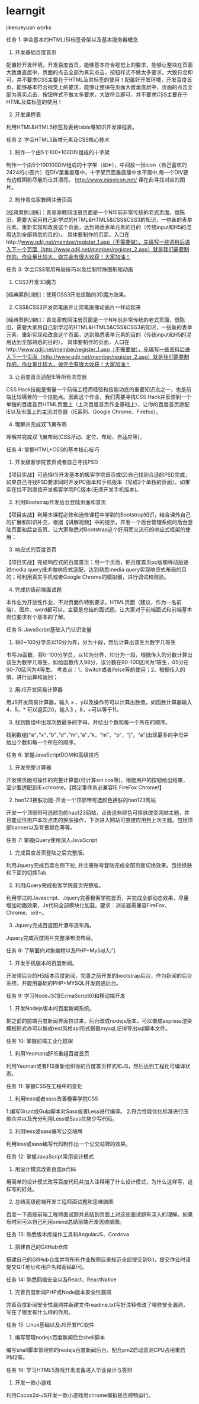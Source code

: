 # learngit
jikexueyuan  works


任务 1: 学会基本的HTML(5)标签骨架以及基本服务器概念

1. 开发基础百度首页

配置好开发环境，开发百度首页，能够基本符合视觉上的要求，能够让整块在页面大致垂直居中，页面的点击全部为真实点击，按钮样式不做太多要求，大致符合即可，并不要求CSS主要在于HTML及其标签的使用！配置好开发环境，开发百度首页，能够基本符合视觉上的要求，能够让整块在页面大致垂直居中，页面的点击全部为真实点击，按钮样式不做太多要求，大致符合即可，并不要求CSS主要在于HTML及其标签的使用！

2. 开发课程表

利用HTML&HTML5标签及表格table等知识开发课程表。

任务 2: 学会HTML5新增元素及CSS核心技术

1. 制作一个由5个100*100DIV组成的十字架

制作一个由5个100100DIV组成的十字架（如:heavy_plus_sign:），中间放一张icon（自己喜欢的2424的小图片）在DIV里垂直居中，十字架页面垂直居中水平居中,每一个DIV要有边框阴影尽量的让其漂亮。 http://www.easyicon.net/ 课在此寻找对应的图片。

2. 制作青岛家教网注册页面

[经典案例训练]：青岛家教网注册页面是一个N年前非常传统的老式页面，很陈旧，需要大家用自己新学过的HTML&HTML5&CSS&CSS3的知识，一些新的表单元素，重新实现和改良这个页面，达到熟悉表单元素的目的（传统input和H5的混用达到全部熟悉的目的）。 具体要制作的页面，入口在http://www.qdjj.net/member/register_1.asp（不需要做），先填写一些资料后进入下一个页面（http://www.qdjj.net/member/register_2.asp）就是我们需要制作的。作业量比较大，做完会有很大收获！大家加油！

任务 3: 学会CSS常用布局技巧以及绘制特殊图形和动画

1. CSS3开发3D魔方

[经典案例训练]：使用CSS3开发炫酷的3D魔方效果。

2. CSS&CSS3开发简笔画并让简笔画像动画片一样动起来

[经典案例训练]：青岛家教网注册页面是一个N年前非常传统的老式页面，很陈旧，需要大家用自己新学过的HTML&HTML5&CSS&CSS3的知识，一些新的表单元素，重新实现和改良这个页面，达到熟悉表单元素的目的（传统input和H5的混用达到全部熟悉的目的）。 具体要制作的页面，入口在http://www.qdjj.net/member/register_1.asp（不需要做），先填写一些资料后进入下一个页面（http://www.qdjj.net/member/register_2.asp）就是我们需要制作的。作业量比较大，做完会有很大收获！大家加油！

3. 让百度首页适配IE等所有浏览器

CSS Hack技能是衡量一个前端工程师经验和技能功底的重要知识点之一，也是前端比较痛苦的一个技能点。因此这个作业，我们需要寻找CSS Hack并反馈到一个单独的百度首页HTML页面上（上次百度首页作业基础上），让你的百度首页适配IE以及市面上的主流浏览器（IE系列、Google Chrome、Firefox）。

4. 理解并完成双飞翼布局

理解并完成双飞翼布局(CSS浮动、定位、布局、自适应等)。

任务 4: 掌握HTML+CSS的基本核心技巧

1. 开发极客学院首页或者自己寻找PSD

【项目实战】可选择(1)开发基本的极客学院首页或(2)自己找到合适的PSD完成，如果自己寻找PSD要求同时开发PC版本和手机版本（写成2个单独的页面）。如果实在找不到直接开发极客学院PC版本(无须开发手机版本)。

2. 利用Bootstrap开发后台登陆页面和首页

【项目实战】利用本课程必修和选修课程中学到的Bootstrap知识，结合课外自己的扩展和知识补充，根据【讲解视频】中的提示，开发一个后台管理系统的后台登陆页面和后台首页，让大家熟悉对Bootstrap这个好用而又流行的响应式框架的使用；

3. 响应式的百度首页

【项目实战】完成响应式的百度首页：用一个页面，把百度首页pc版和移动版通过media query技术做响应式适配，达到熟悉media query实现响应式布局的目的；可利用真实手机或者Google Chrome的模拟器，进行调试和测验。

4. 完成初级前端面试题

本作业为开放性作业，不对页面作特别要求，HTML页面（建议，作为一名前端）、图片、word都可以。主要是总结的面试题。让大家对于前端面试和前端基本岗位要求有个基本的了解。

任务 5: JavaScript基础入门认识变量

1. 将0~100分学员以10分为界，分为十段，然后计算出该生为数字几等生

书写Js函数，将0-100分学员，以10为分界，10分为一段，根据传入的分数计算出该生为数字几等生，如给函数传入98分，该分数在90-100区间为1等生，65分在60-70区间为4等生。 考查点：1、Switch或者ifelse等的使用；2、根据传入的值，进行运算和返回；

2. 用JS开发简易计算器

用JS开发简易计算器，输入 x 、y以及操作符可以计算出数值，如函数计算器输入 4，5，* 可以返回20，输入3 ，8，+可以等于11。

3. 找到数组中出现次数最多的字母，并给出个数和每一个所在的顺序。

找到数组[“a“，”x“，”b“，”d“，”m“，”a“，”k，“m”，“p”，“j”，“a”]出现最多的字母并给出个数和每一个所在的顺序。

任务 6: 掌握JavaScriptDOM和高级技巧

1. 开发完整计算器

开发带页面可操作的完整计算器(可计算sin cos等)，根据用户的按钮给出结果，至少要适配到IE+chrome。【绑定事件务必兼容IE FireFox Chrome!】

2. hao123换肤功能-开发一个顶部带可选颜色换肤的hao123网站

开发一个顶部带可选颜色的hao123网站，点击这些颜色可换肤改变网站主题，并且能记住用户本次点击的换肤操作，下次进入网站可直接应用到上次主题。包括顶部banner以及背景颜色等等。

任务 7: 掌握jQuery使用深入JavaScript

1. 完成百度首页登陆之后完整版。

利用Jquery完成百度右侧下拉, 并注册账号登陆完成全部页面切换效果。包括换肤和下面的切换Tab.

2. 利用jQuery完成极客学院首页完整版。

利用学过的Javascript、Jquery完善极客学院首页，并完成全部动态效果，尽量增加动画效果，Js代码全部模块化加载。要求：浏览器需兼容FireFox、Chrome、ie8+。

3. Jquery完成百度图片瀑布流布局。

Jquery完成百度图片完整瀑布流布局。

任务 8: 了解面向对象编程以及PHP+MySql入门

1. 开发手机版本的百度新闻。

开发带后台的H5版本百度新闻，完善之前开发的bootstrap后台，作为新闻的后台系统，并能用基础的PHP+MYSQL开发跑通后台。

任务 9: 学习NodeJS(含EcmaScript6)和移动端开发

1. 开发Nodejs版本的百度新闻系统。

把之前的前端百度新闻界面拉过来，后台改成nodejs版本，可以做成express渲染模板形式亦可以做成rest风格api形式搭载mysql,记得导出sql脚本文件。

任务 10: 掌握前端工业化框架

1. 利用Yeoman或FIS重组百度首页

利用Yeoman或者FIS重新组织你的百度首页样式和JS，然后达到工程化可编译状态。

任务 11: 掌握CSS在工程中的变化

1. 利用less或者sass改善极客学院CSS

1.编写Grunt或Gulp脚本对Sass或者Less进行编译。 2.符合性能优化标准进行压缩合并以及充分利用Less或Sass优势少写代码。

2. 利用less或sass编写公交站牌

利用less或sass编写代码制作出一个公交站牌的效果。

任务 12: 掌握JavaScript常用设计模式

1. 用设计模式改善百度js代码

用简单的设计模式改写百度代码并加入注释用了什么设计模式，为什么这样写，这样写的好处。

2. 总结高级前端开发工程师面试题和思维脑图

百度一下高级前端工程师面试题并总结到页面上对这些面试题有深入的理解。如果有时间可以自己利用xmind总结前端开发思维脑图。

任务 13: 熟悉版本库操作工具和AngularJS、Cordova

1. 搭建自己的GitHub仓库

搭建自己的GitHub仓库并将所有作业按照目录规范全部提交到Git，提交作业时请提交GIT地址和用户名和密码即可。

任务 14: 熟悉网络安全以及React、ReactNative

1. 完善百度新闻PHP或Node版本安全性漏洞

完善百度新闻安全性漏洞并新建文件readme.txt写好注释修改了哪些安全漏洞，写在了哪里有什么样的作用。

任务 15: Linux基础以及JS开发PC软件

1. 编写管理nodejs百度新闻后台shell脚本

编写shell脚本管理你的nodejs百度新闻后台，配合pm2启动监测CPU占用重启PM2等。

任务 16: 学习HTML5游戏开发准备进入毕业设计与答辩

1. 开发一款小游戏

利用Cocos2d-JS开发一款小游戏用chrome模拟是否顺畅运行。
